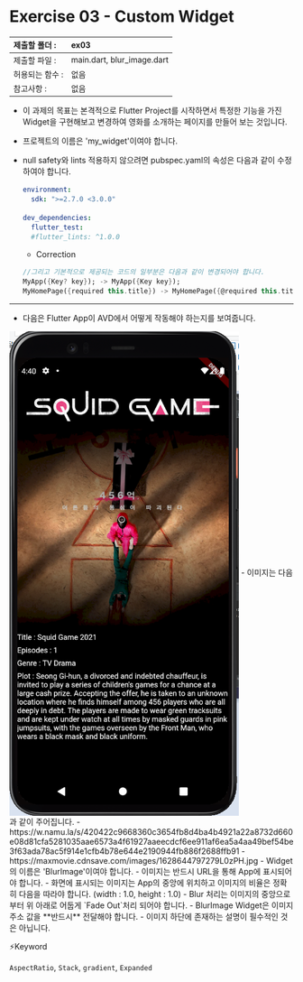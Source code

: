 # Exercise 03 - Custom Widget

| 제출할 폴더 :   | ex03                       |
| :-------------- | :------------------------- |
| 제출할 파일 :   | main.dart, blur_image.dart |
| 허용되는 함수 : | 없음                       |
| 참고사항 :      | 없음                       |

- 이 과제의 목표는 본격적으로 Flutter Project를 시작하면서 특정한 기능을 가진 Widget을 구현해보고 변경하여 영화를 소개하는 페이지를 만들어 보는 것입니다.

- 프로젝트의 이름은 'my_widget'이여야 합니다.

- null safety와 lints 적용하지 않으려면 pubspec.yaml의 속성은 다음과 같이 수정하여야 합니다.

  ```yaml
  environment:
    sdk: ">=2.7.0 <3.0.0"
  
  dev_dependencies:
    flutter_test:
  	#flutter_lints: ^1.0.0
  ```

  - Correction

  ```dart
  //그리고 기본적으로 제공되는 코드의 일부분은 다음과 같이 변경되어야 합니다.
  MyApp({Key? key}); -> MyApp({Key key});
  MyHomePage({required this.title}) -> MyHomePage({@required this.title})
  ```
---
- 다음은 Flutter App이 AVD에서 어떻게 작동해야 하는지를 보여줍니다.
<img  align="center" src="../../.src/day00_ex03_00.png">  
- 이미지는 다음과 같이 주어집니다.
  - https://w.namu.la/s/420422c9668360c3654fb8d4ba4b4921a22a8732d660e08d81cfa5281035aae6573a4f61927aaeecdcf6ee911af6ea5a4aa49bef54be3f63ada78ac5f914e1cfb4b78e644e2190944fb886f2688ffb91
  - https://maxmovie.cdnsave.com/images/1628644797279L0zPH.jpg
- Widget의 이름은 'BlurImage'이여야 합니다.
- 이미지는 반드시 URL을 통해 App에 표시되어야 합니다.
- 화면에 표시되는 이미지는 App의 중앙에 위치하고 이미지의 비율은 정확히 다음을 따라야 합니다. (width : 1.0, height : 1.0)
- Blur 처리는 이미지의 중앙으로부터 위 아래로 어둡게 `Fade Out`처리 되어야 합니다.
- BlurImage Widget은 이미지 주소 값을 **반드시** 전달해야 합니다.
- 이미지 하단에 존재하는 설명이 필수적인 것은 아닙니다.




⚡️Keyword

`AspectRatio`, `Stack`, `gradient`, `Expanded`

